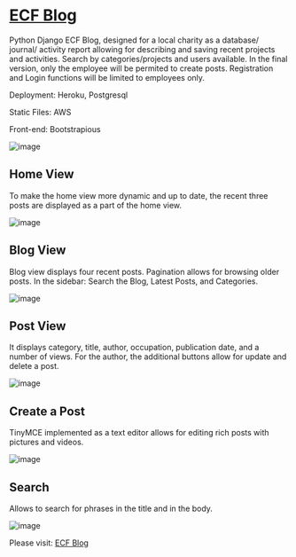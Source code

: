 # [ECF Blog](https://ecfblog.herokuapp.com/)

Python Django ECF Blog, designed for a local charity as a database/ journal/ activity report allowing for describing and saving recent projects and activities. Search by categories/projects and users available. In the final version, only the employee will be permited to create posts. Registration and Login functions will be limited to employees only. 

Deployment: Heroku, Postgresql

Static Files: AWS 

Front-end: Bootstrapious

![image](https://drive.google.com/uc?export=view&id=18m6TqKGyBKFwwsPoDGF109vsyf4HQM4C)


## Home View
To make the home view more dynamic and up to date, the recent three posts are displayed as a part of the home view.

![image](https://drive.google.com/uc?export=view&id=1cjrs_7a6Kuy7GrPCCOYhswk7SJzOGQKo)


## Blog View
Blog view displays four recent posts. Pagination allows for browsing older posts. In the sidebar: Search the Blog, Latest Posts, and Categories. 

![image](https://drive.google.com/uc?export=view&id=1C6C7810WT-5bv8HsIqtw6Uv69YzzMFvy)


## Post View
It displays category, title, author, occupation, publication date, and a number of views. For the author, the additional buttons allow for update and delete a post.

![image](https://drive.google.com/uc?export=view&id=1khSrKHJr2mYdBzIL8ME7TIzBIrr9zFLx)


## Create a Post
TinyMCE implemented as a text editor allows for editing rich posts with pictures and videos. 

![image](https://drive.google.com/uc?export=view&id=1IFFZ1QGGzkndnGYxuiOjCTIUMc6SfxHc)


## Search
Allows to search for phrases in the title and in the body.

![image](https://drive.google.com/uc?export=view&id=16K0et2eWwSy9DvmO53nrzz03oNw-roNt)



Please visit: [ECF Blog](https://ecfblog.herokuapp.com/)
